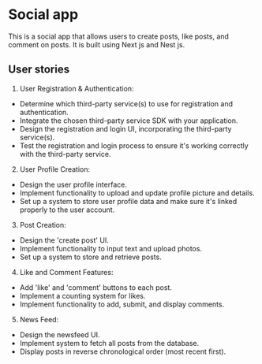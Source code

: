 # Social app

This is a social app that allows users to create posts, like posts, and comment on posts. It is built using Next js and Nest js.

## User stories

1. User Registration & Authentication:

- Determine which third-party service(s) to use for registration and authentication.
- Integrate the chosen third-party service SDK with your application.
- Design the registration and login UI, incorporating the third-party service(s).
- Test the registration and login process to ensure it's working correctly with the third-party service.

2. User Profile Creation:

- Design the user profile interface.
- Implement functionality to upload and update profile picture and details.
- Set up a system to store user profile data and make sure it's linked properly to the user account.

3. Post Creation:

- Design the 'create post' UI.
- Implement functionality to input text and upload photos.
- Set up a system to store and retrieve posts.

4. Like and Comment Features:

- Add 'like' and 'comment' buttons to each post.
- Implement a counting system for likes.
- Implement functionality to add, submit, and display comments.

5. News Feed:

- Design the newsfeed UI.
- Implement system to fetch all posts from the database.
- Display posts in reverse chronological order (most recent first).
